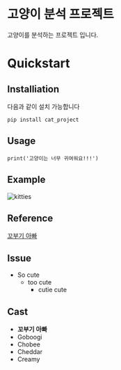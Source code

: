 # 고양이 분석 프로젝트
고양이를 분석하는 프로젝트 입니다.

# Quickstart
## Installiation
다음과 같이 설치 가능합니다

```
pip install cat_project

```

## Usage
```
print('고양이는 너무 귀여워요!!!')

```
## Example

![kitties](https://user-images.githubusercontent.com/72849752/96079681-4e16f780-0ef0-11eb-8676-b2e09b728b83.jpg)

## Reference 
[꼬부기 아빠](https://www.youtube.com/channel/UClEqDi7kPiQ64NlmCoWtwxQ, "Youtube Link")

## Issue
- So cute
  - too cute
    - cutie cute


## Cast

- **꼬부기 아빠**
- Goboogi
- Chobee
- Cheddar
- Creamy 


